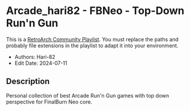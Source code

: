 # Arcade_hari82 - FBNeo - Top-Down Run'n Gun

This is a [RetroArch Community
Playlist](https://github.com/thingsiplay/retroarch-community-playlists). You must
replace the paths and probably file extensions in the playlist to adapt it into
your environment.

- Authors: Hari-82
- Edit Date: 2024-07-11

## Description

Personal collection of best Arcade Run'n Gun games with top down perspective
for FinalBurn Neo core.
